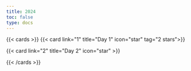 ```yaml
---
title: 2024
toc: false
type: docs
---
```


{{< cards >}}
{{< card link="1" title="Day 1" icon="star" tag="2 stars">}}

{{< card link="2" title="Day 2" icon="star" >}}
<!--
{{< card link="3" title="Day 3" icon="star" >}}
{{< card link="4" title="Day 4" icon="star" >}}
{{< card link="5" title="Day 5" icon="star" >}}
{{< card link="6" title="Day 6" icon="star" >}}
{{< card link="7" title="Day 7" icon="star" >}}
{{< card link="8" title="Day 8" icon="star" >}}
{{< card link="9" title="Day 9" icon="star" >}}
{{< card link="10" title="Day 10" icon="star" >}}
{{< card link="11" title="Day 11" icon="star" >}}
{{< card link="12" title="Day 12" icon="star" >}}
{{< card link="13" title="Day 13" icon="star" >}}
{{< card link="14" title="Day 14" icon="star" >}}
{{< card link="15" title="Day 15" icon="star" >}}
{{< card link="16" title="Day 16" icon="star" >}}
{{< card link="17" title="Day 17" icon="star" >}}
{{< card link="18" title="Day 18" icon="star" >}}
{{< card link="19" title="Day 19" icon="star" >}}
{{< card link="20" title="Day 20" icon="star" >}}
{{< card link="21" title="Day 21" icon="star" >}}
{{< card link="22" title="Day 22" icon="star" >}}
{{< card link="23" title="Day 23" icon="star" >}}
{{< card link="24" title="Day 24" icon="star" >}}-->

{{< /cards >}}
